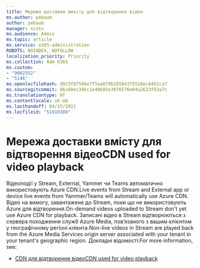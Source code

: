 ```yaml
---
title: Мережа доставки вмісту для відтворення відео
ms.author: pebaum
author: pebaum
manager: scotv
ms.audience: Admin
ms.topic: article
ms.service: o365-administration
ROBOTS: NOINDEX, NOFOLLOW
localization_priority: Priority
ms.collection: Adm_O365
ms.custom:
- "9002552"
- "5146"
ms.openlocfilehash: d9c5f8f586e7f5aa079b28584375516ec8401ca7
ms.sourcegitcommit: 8bc60ec34bc1e40685e3976576e04a2623f63a7c
ms.translationtype: HT
ms.contentlocale: uk-UA
ms.lasthandoff: 04/15/2021
ms.locfileid: "51819389"
---
```

# <a name="cdn-used-for-video-playback"></a><span data-ttu-id="ceaab-102">Мережа доставки вмісту для відтворення відео</span><span class="sxs-lookup"><span data-stu-id="ceaab-102">CDN used for video playback</span></span>

<span data-ttu-id="ceaab-103">Відеоподії у Stream, External, Yammer чи Teams автоматично використовують Azure CDN.</span><span class="sxs-lookup"><span data-stu-id="ceaab-103">Live events from Stream and External app or device live events from Yammer/Teams will automatically use Azure CDN.</span></span> <span data-ttu-id="ceaab-104">Відео на вимогу, завантажене до Stream, поки що не використовують Azure для відтворення.</span><span class="sxs-lookup"><span data-stu-id="ceaab-104">On-demand videos uploaded to Stream don't yet use Azure CDN for playback.</span></span> <span data-ttu-id="ceaab-105">Записані відео в Stream відтворюються з сервера походження служб Azure Media, пов’язаного з вашим клієнтом у географічному регіоні клієнта.</span><span class="sxs-lookup"><span data-stu-id="ceaab-105">Non-live videos in Stream are played back from the Azure Media Services origin server associated with your tenant in your tenant's geographic region.</span></span> <span data-ttu-id="ceaab-106">Докладні відомості:</span><span class="sxs-lookup"><span data-stu-id="ceaab-106">For more information, see:</span></span>

- [<span data-ttu-id="ceaab-107">CDN для відтворення відео</span><span class="sxs-lookup"><span data-stu-id="ceaab-107">CDN used for video playback</span></span>](https://docs.microsoft.com/stream/network-overview#cdn-used-for-video-playback)
